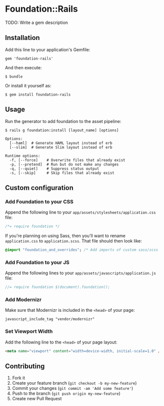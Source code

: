 # Foundation::Rails

TODO: Write a gem description

## Installation

Add this line to your application's Gemfile:

    gem 'foundation-rails'

And then execute:

    $ bundle

Or install it yourself as:

    $ gem install foundation-rails

## Usage

Run the generator to add foundation to the asset pipeline:

    $ rails g foundation:install [layout_name] [options]

    Options:
      [--haml]  # Generate HAML layout instead of erb
      [--slim]  # Generate Slim layout instead of erb

    Runtime options:
      -f, [--force]    # Overwrite files that already exist
      -p, [--pretend]  # Run but do not make any changes
      -q, [--quiet]    # Suppress status output
      -s, [--skip]     # Skip files that already exist

## Custom configuration

### Add Foundation to your CSS

Append the following line to your `app/assets/stylesheets/application.css` file:

```css
/*= require foundation */
```

If you're planning on using Sass, then you'll want to rename `application.css` to `application.scss`. That file should then look like:

```sass
@import "foundation_and_overrides"; /* Add imports of custom sass/scss files here */
```

### Add Foundation to your JS

Append the following lines to your `app/assets/javascripts/application.js` file:

```javascript
//= require foundation $(document).foundation();
```

### Add Modernizr

Make sure that Modernizr is included in the `<head>` of your page:

```erb
javascript_include_tag "vendor/modernizr"
```

### Set Viewport Width

Add the following line to the `<head>` of your page layout:

```html
<meta name="viewport" content="width=device-width, initial-scale=1.0" />
```

## Contributing

1. Fork it
2. Create your feature branch (`git checkout -b my-new-feature`)
3. Commit your changes (`git commit -am 'Add some feature'`)
4. Push to the branch (`git push origin my-new-feature`)
5. Create new Pull Request

